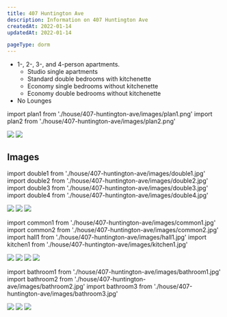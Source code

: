 ```yaml
---
title: 407 Huntington Ave
description: Information on 407 Huntington Ave
createdAt: 2022-01-14
updatedAt: 2022-01-14

pageType: dorm
---
```


<Expandable title="Dorm Information" variant="gray">

- 1-, 2-, 3-, and 4-person apartments.
  - Studio single apartments
  - Standard double bedrooms with kitchenette
  - Economy single bedrooms without kitchenette
  - Economy double bedrooms without kitchenette
- No Lounges

</Expandable>

import plan1 from './house/407-huntington-ave/images/plan1.png'
import plan2 from './house/407-huntington-ave/images/plan2.png'

<Expandable title="Floor Plans" variant="gray">
  <div className="grid grid-cols-2 gap-base">
    <Image src={plan1} width={470} height={353} quality={50} />
    <Image src={plan2} width={430} height={265} quality={50} />
  </div>
</Expandable>

## Images

import double1 from './house/407-huntington-ave/images/double1.jpg'
import double2 from './house/407-huntington-ave/images/double2.jpg'
import double3 from './house/407-huntington-ave/images/double3.jpg'
import double4 from './house/407-huntington-ave/images/double4.jpg'

<Expandable title="Standard double" icon="image">
  <div className="grid grid-cols-1 md:grid-cols-3 lg:grid-cols-2 gap-base">
    <Image src={double1} width={2048} height={1536} quality={50} /> 
    <Image src={double2} width={2048} height={1536} quality={50} /> 
    <Image src={double3} width={2048} height={1536} quality={50} /> 
  </div>
</Expandable>

import common1 from './house/407-huntington-ave/images/common1.jpg'
import common2 from './house/407-huntington-ave/images/common2.jpg'
import hall1 from './house/407-huntington-ave/images/hall1.jpg'
import kitchen1 from './house/407-huntington-ave/images/kitchen1.jpg'

<Expandable title="Common area, kitchen, and hall" icon="image">
  <div className="grid grid-cols-1 md:grid-cols-3 lg:grid-cols-2 gap-base">
    <Image src={common1} width={2048} height={1536} quality={50} /> 
    <Image src={common2} width={2048} height={1536} quality={50} /> 
    <Image src={hall1} width={2048} height={1536} quality={50} /> 
    <Image src={kitchen1} width={2048} height={1536} quality={50} /> 
  </div>
</Expandable>

import bathroom1 from './house/407-huntington-ave/images/bathroom1.jpg'
import bathroom2 from './house/407-huntington-ave/images/bathroom2.jpg'
import bathroom3 from './house/407-huntington-ave/images/bathroom3.jpg'

<Expandable title="Bathroom" icon="image">
  <div className="grid grid-cols-1 md:grid-cols-3 lg:grid-cols-2 gap-base">
    <Image src={bathroom2} width={2048} height={1536} quality={50} /> 
    <Image src={bathroom3} width={2048} height={1536} quality={50} /> 
    <Image src={bathroom1} width={1536} height={2048} quality={50} /> 
  </div>
</Expandable>
